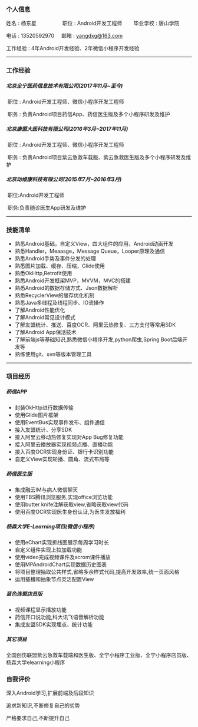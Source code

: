 ### 个人信息

姓名 : 杨东星&nbsp;&nbsp;&nbsp;&nbsp;&nbsp;&nbsp;&nbsp;&nbsp;&nbsp;&nbsp;&nbsp;&nbsp;&nbsp;&nbsp;&nbsp;&nbsp;&nbsp;&nbsp;职位 : Android开发工程师&nbsp;&nbsp;&nbsp;&nbsp;&nbsp;&nbsp;&nbsp;&nbsp;毕业学校 : 唐山学院							

电话 : 13520592970&nbsp;&nbsp;&nbsp;&nbsp;&nbsp;邮箱 : yangdxg@163.com           

工作经验 : 4年Android开发经验、2年微信小程序开发经验             

------

### 工作经验

##### 	北京全宁医药信息技术有限公司(2017年11月~至今)

​	职位 : Android开发工程师、微信小程序开发工程师

​	职务 : 负责Android项目药信App、药信医生版及多个小程序研发及维护

##### 	北京康盟大医科技有限公司(2016年3月~2017年11月)

​	职位 : Android开发工程师、微信小程序开发工程师

​	职务 : 负责Android项目紫云急救车载版、紫云急救医生版及多个小程序研发及维护

#####     北京动维康科技有限公司(2015年7月~2016年3月)

​    职位:Android开发工程师

​    职务:负责随诊医生App研发及维护

------

### 技能清单

- 熟悉Android基础，自定义View，四大组件的应用，Android动画开发
- 熟悉Handler，Meaasge，Message Queue，Looper原理及通信
- 熟悉Android手势及事件分发的处理
- 熟悉图片加载、缓存、压缩，Glide使用
- 熟悉OkHttp,Retrofit使用
- 熟悉Android开发框架MVP，MVVM，MVC的搭建
- 熟悉Android的数据存储方式、Json数据解析
- 熟悉RecyclerView的缓存优化机制
- 熟悉Java多线程及线程同步、IO流操作
- 了解Android性能优化
- 了解Android常见设计模式
- 了解友盟统计、推送、百度OCR、阿里云热修复、三方支付等常用SDK
- 了解Android App保活技术
- 了解前端js等基础知识,熟悉微信小程序开发,python爬虫,Spring Boot后端开发等
- 熟练使用git、svn等版本管理工具

------

### 项目经历

##### 	药信APP

- 封装OkHttp进行数据传输
- 使用Glide图片框架
- 使用EventBus实现事件发布、组件通信
- 接入友盟统计、分享SDK
- 接入阿里云移动热修复实现对App Bug修复功能
- 接入阿里云播放器实现视频点播、直播功能
- 接入百度OCR实现身份证、银行卡识别功能
- 自定义View实现轮播、圆角、流式布局等

#####     药信医生版

- 集成融云IM与病人微信聊天
- 使用TBS腾讯浏览服务,实现office浏览功能
- 使用butter knife注解获取view,省略获取view代码
- 使用百度OCR实现医生身份认证,为医生发放福利

#####     杨森大学E-Learning项目(微信小程序)

- 使用eChart实现折线图展示每周学习时长
- 自定义组件实现上拉加载功能
- 使用video完成视频课件及scrom课件播放
- 使用MPAndroidChart实现数据历史图表
- 将项目整理抽取公共样式,省略多余样式代码,提高开发效率,统一页面风格
- 运用插槽和抽象节点灵活配置View

#####     蓝色连盟店员版

- 视频课程显示播放功能
- 药信开口说功能,科大讯飞语音解析功能
- 集成友盟SDK实现埋点、统计功能

#####     其它项目

全国创伤联盟紫云急救车载端和医生版、全宁小程序工业版、全宁小程序店员版、杨森大学elearning小程序

### 自我评价

深入Android学习,扩展前端及后段知识

追求新知识,不断修复自己的劣势

严格要求自己,不断提升自己
